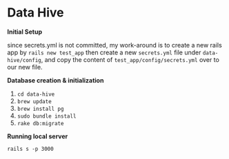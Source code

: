 # Data Hive

**Initial Setup**

since secrets.yml is not committed, my work-around is to create a new rails app by `rails new test_app` then create a new `secrets.yml` file under `data-hive/config`, and copy the content of `test_app/config/secrets.yml` over to our new file.

**Database creation & initialization**

1. `cd data-hive`
2. `brew update`
3. `brew install pg`
4. `sudo bundle install`
5. `rake db:migrate`

**Running local server**

`rails s -p 3000`
